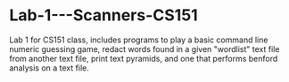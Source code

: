 # Lab-1---Scanners-CS151
Lab 1 for CS151 class, includes programs to play a basic command line numeric guessing game, redact words found in a given "wordlist"
text file from another text file, print text pyramids, and one that performs benford analysis on a text file.
